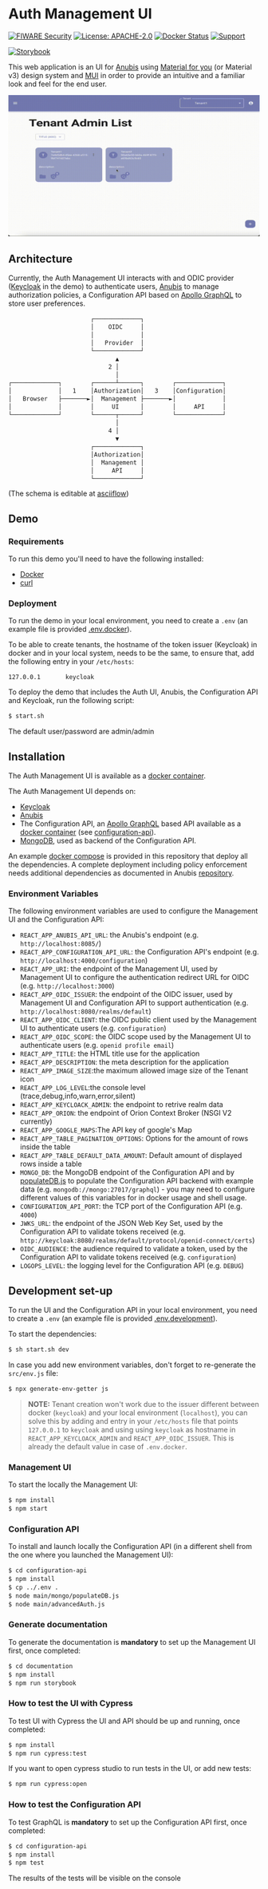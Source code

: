 # Auth Management UI

[![FIWARE Security](https://nexus.lab.fiware.org/repository/raw/public/badges/chapters/security.svg)](https://www.fiware.org/developers/catalogue/)
[![License: APACHE-2.0](https://img.shields.io/github/license/orchestracities/auth-management-ui.svg)](https://opensource.org/licenses/APACHE-2.0)
[![Docker Status](https://img.shields.io/docker/pulls/orchestracities/management-ui.svg)](https://hub.docker.com/r/orchestracities/management-ui)
[![Support](https://img.shields.io/badge/support-ask-yellowgreen.svg)](https://github.com/orchestracities/auth-management-ui/issues)

[![Storybook](https://raw.githubusercontent.com/storybookjs/brand/master/badge/badge-storybook.svg)](https://master--62bcedd6cc1b1300eb9e1607.chromatic.com/)

This web application is an UI for [Anubis](https://github.com/orchestracities/anubis)
using [Material for you](https://m3.material.io/) (or Material v3) design system
and [MUI](https://mui.com/) in order to provide an intuitive and a familiar look
and feel for the end user.

![Interface](ui.gif)

## Architecture

Currently, the Auth Management UI interacts with and ODIC provider ([Keycloak](https://www.keycloak.org/)
in the demo) to authenticate users, [Anubis](https://github.com/orchestracities/anubis)
to manage authorization policies, a Configuration API based on
[Apollo GraphQL](https://www.apollographql.com/) to store user preferences.

```ascii
                       ┌─────────────┐
                       │    OIDC     │
                       │             │
                       │   Provider  │
                       └─────────────┘
                              ▲
                            2 │
                              │
┌─────────────┐        ┌──────┴──────┐        ┌─────────────┐
│             │   1    │Authorization│   3    │Configuration│
│   Browser   ├───────►│  Management ├───────►│             │
│             │        │     UI      │        │     API     │
└─────────────┘        └──────┬──────┘        └─────────────┘
                              │
                            4 │
                              ▼
                       ┌─────────────┐
                       │Authorization│
                       │  Management │
                       │     API     │
                       └─────────────┘
```

(The schema is editable at [asciiflow](https://asciiflow.com/#/share/eJyrVspLzE1VslIK9VTSUcpJrEwtAnKqY5QqYpSsLM2NdWKUKoEsI3MLIKsktaIEyIlRUsAOHk3ZQzyKicnDbQyI8vd0cYbxCSpG5hNSHFCUX5aZklpEWDE1fAMzbdomAmqM8DsHxX8kuY0sD5EbCljiA0gaQpmOpSUZ%2BUWZVYklmflQpcYIVVh8CWQ7FeWXF4NiC7dbpu0CK%2FVNzEtMT81NzSshqBSHXejuRmGGeuKUcgzwHBKxgzdpEZH%2BTIhLo9Non62wJCYC%2BR41dRAuUVDjlCq%2BUapVqgUAFRBKtw%3D%3D))

## Demo

### Requirements

To run this demo you'll need to have the following installed:

- [Docker](https://docs.docker.com/get-docker/)
- [curl](https://www.cyberciti.biz/faq/how-to-install-curl-command-on-a-ubuntu-linux/)

### Deployment

To run the demo in your local environment, you need to create a `.env`
(an example file is provided [.env.docker](.env.docker)).

To be able to create tenants, the hostname of the token issuer (Keycloak) in
docker and in your local system, needs to be the same, to ensure that,
add the following entry in your `/etc/hosts`:

```console
127.0.0.1       keycloak
```

To deploy the demo that includes the Auth UI, Anubis, the Configuration API
and Keycloak, run the following script:

```bash
$ start.sh
```

The default user/password are admin/admin

## Installation

The Auth Management UI is available as a [docker container](https://hub.docker.com/r/orchestracities/management-ui).

The Auth Management UI depends on:

- [Keycloak](https://www.keycloak.org/)
- [Anubis](https://github.com/orchestracities/anubis)
- The Configuration API, an [Apollo GraphQL](https://www.apollographql.com/)
  based API available as a [docker container](https://hub.docker.com/r/orchestracities/management-configuration-api)
  (see [configuration-api](configuration-api)).
- [MongoDB](https://www.mongodb.com/), used as backend of the Configuration API.

An example [docker compose](docker-compose.yaml) is provided in this repository
that deploy all the dependencies. A complete deployment including policy
enforcement needs additional dependencies as documented in Anubis
[repository](https://github.com/orchestracities/anubis#installation).

### Environment Variables

The following environment variables are used to configure the Management UI
and the Configuration API:

- `REACT_APP_ANUBIS_API_URL`: the Anubis's endpoint
  (e.g. `http://localhost:8085/`)
- `REACT_APP_CONFIGURATION_API_URL`: the Configuration API's endpoint
  (e.g. `http://localhost:4000/configuration`)
- `REACT_APP_URI`: the endpoint of the Management UI, used by Management UI
  to configure the authentication redirect URL for OIDC
  (e.g. `http://localhost:3000`)
- `REACT_APP_OIDC_ISSUER`: the endpoint of the OIDC issuer,
  used by Management UI and Configuration API to support authentication
  (e.g. `http://localhost:8080/realms/default`)
- `REACT_APP_OIDC_CLIENT`: the OIDC public client used by the Management UI
  to authenticate users
  (e.g. `configuration`)
- `REACT_APP_OIDC_SCOPE`: the OIDC scope used by the Management UI
  to authenticate users
  (e.g. `openid profile email`)
- `REACT_APP_TITLE`: the HTML title use for the application
- `REACT_APP_DESCRIPTION`: the meta description for the application
- `REACT_APP_IMAGE_SIZE`:the maximum allowed image size of the Tenant icon
- `REACT_APP_LOG_LEVEL`:the console level (trace,debug,info,warn,error,silent)
- `REACT_APP_KEYCLOACK_ADMIN`: the endpoint to retrive realm data
- `REACT_APP_ORION`: the endpoint of Orion Context Broker (NSGI V2 currently)
- `REACT_APP_GOOGLE_MAPS`:The API key of google's Map
- `REACT_APP_TABLE_PAGINATION_OPTIONS`: Options for the amount of rows inside the table
- `REACT_APP_TABLE_DEFAULT_DATA_AMOUNT`: Default amount of displayed rows inside a table
- `MONGO_DB`: the MongoDB endpoint of the Configuration API and by
  [populateDB.js](configuration-api/main/mongo/populateDB.js)
  to populate the Configuration API backend with example data
  (e.g. `mongodb://mongo:27017/graphql`) - you may need to configure different
  values of this variables for in docker usage and shell usage.
- `CONFIGURATION_API_PORT`: the TCP port of the Configuration API
  (e.g. `4000`)
- `JWKS_URL`: the endpoint of the JSON Web Key Set, used by
  the Configuration API to validate tokens received
  (e.g. `http://keycloak:8080/realms/default/protocol/openid-connect/certs`)
- `OIDC_AUDIENCE`: the audience required to validate a token, used by
  the Configuration API to validate tokens received
  (e.g. `configuration`)
- `LOGOPS_LEVEL`: the logging level for the Configuration API
  (e.g. `DEBUG`)

## Development set-up

To run the UI and the Configuration API in your local environment,
you need to create a `.env` (an example file is provided [.env.development](.env.development)).

To start the dependencies:

```bash
$ sh start.sh dev
```

In case you add new environment variables, don't forget to re-generate
the `src/env.js` file:

```bash
$ npx generate-env-getter js
```

> **NOTE:** Tenant creation won't work due to the issuer different between
docker (`keycloak`) and your local environment (`localhost`), you can solve this
by adding and entry in your `/etc/hosts` file that points `127.0.0.1` to
`keycloak` and using using `keycloak` as hostname in
`REACT_APP_KEYCLOACK_ADMIN` and `REACT_APP_OIDC_ISSUER`. This is already
the default value in case of `.env.docker`.

### Management UI

To start the locally the Management UI:

```bash
$ npm install
$ npm start
```

### Configuration API

To install and launch locally the Configuration API (in a different shell
from the one where you launched the Management UI):

```bash
$ cd configuration-api
$ npm install
$ cp ../.env .
$ node main/mongo/populateDB.js
$ node main/advancedAuth.js
```

### Generate documentation

To generate the documentation is **mandatory** to set up the Management UI
first, once completed:

```bash
$ cd documentation 
$ npm install
$ npm run storybook
```

### How to test the UI with Cypress

To test UI with Cypress the UI and API should be up and running, once completed:

```bash
$ npm install
$ npm run cypress:test
```

If you want to open cypress studio to run tests in the UI, or add new tests:

```bash
$ npm run cypress:open
```

### How to test the Configuration API

To test GraphQL is **mandatory** to set up the Configuration API
first, once completed:

```bash
$ cd configuration-api
$ npm install
$ npm test
```

The results of the tests will be visible on the console
